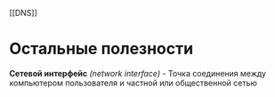 [[DNS]]
# Остальные полезности 












**Сетевой интерфейс** *(network interface)* - Точка соединения между компьютером пользователя и частной или общественной сетью

